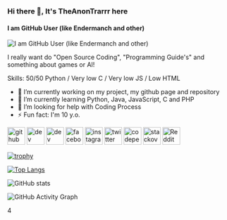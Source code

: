 ### Hi there 👋, It's TheAnonTrarrr here
#### I am GitHub User (like Endermanch and other)
![I am GitHub User (like Endermanch and other)](https://i.pinimg.com/564x/3e/89/60/3e896099f8059f6d9622c2dae5e8cd07.jpg)

I really want do "Open Source Coding", "Programming Guide's" and something about games or AI!

Skills: 50/50 Python / Very low C / Very low JS / Low HTML

- 🔭 I’m currently working on my project, my github page and repository  
- 🌱 I’m currently learning Python, Java, JavaScript, C and PHP 
- 🤔 I’m looking for help with Coding Process 
- ⚡ Fun fact: I'm 10 y.o. 


[<img src='https://cdn.jsdelivr.net/npm/simple-icons@3.0.1/icons/github.svg' alt='github' height='40'>](https://github.com/ProPlay1123141)  [<img src='https://cdn.jsdelivr.net/npm/simple-icons@3.0.1/icons/dev-dot-to.svg' alt='dev' height='40'>](https://dev.to/theanontrarrr)  [<img src='https://cdn.jsdelivr.net/npm/simple-icons@3.0.1/icons/hashnode.svg' alt='dev' height='40'>](https://an1693-theanontrarrr.hashnode.dev/)  [<img src='https://cdn.jsdelivr.net/npm/simple-icons@3.0.1/icons/facebook.svg' alt='facebook' height='40'>](https://www.facebook.com/profile.php?id=100024232068129)  [<img src='https://cdn.jsdelivr.net/npm/simple-icons@3.0.1/icons/instagram.svg' alt='instagram' height='40'>](https://www.instagram.com/theanontrarrr/)  [<img src='https://cdn.jsdelivr.net/npm/simple-icons@3.0.1/icons/twitter.svg' alt='twitter' height='40'>](https://twitter.com/TTrarrr)  [<img src='https://cdn.jsdelivr.net/npm/simple-icons@3.0.1/icons/codepen.svg' alt='codepen' height='40'>](https://codepen.io/proplay1123141)  [<img src='https://cdn.jsdelivr.net/npm/simple-icons@3.0.1/icons/stackoverflow.svg' alt='stackoverflow' height='40'>](https://stackoverflow.com/users/17554117)  [<img src='https://cdn.jsdelivr.net/npm/simple-icons@3.0.1/icons/reddit.svg' alt='Reddit' height='40'>](https://www.reddit.com/user/theanontrarrr)  

[![trophy](https://github-profile-trophy.vercel.app/?username=ProPlay1123141)](https://github.com/ryo-ma/github-profile-trophy)

[![Top Langs](https://github-readme-stats.vercel.app/api/top-langs/?username=ProPlay1123141)](https://github.com/anuraghazra/github-readme-stats)

![GitHub stats](https://github-readme-stats.vercel.app/api?username=ProPlay1123141&show_icons=true)  

![GitHub Activity Graph](https://activity-graph.herokuapp.com/graph?username=ProPlay1123141)  

4
